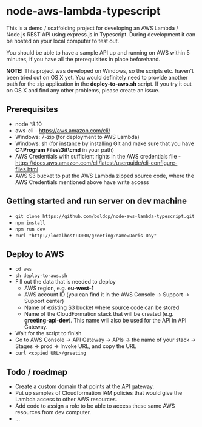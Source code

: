 # node-aws-lambda-typescript

This is a demo / scaffolding project for developing an AWS Lambda / Node.js REST API using express.js in Typescript. During development it can be hosted on your local computer to test out.

You should be able to have a sample API up and running on AWS within 5 minutes, if you have all the prerequisites in place beforehand.

**NOTE!** This project was developed on Windows, so the scripts etc. haven't been tried out on OS X yet. You would definitely need to provide another path for the zip application in the **deploy-to-aws.sh** script. If you try it out on OS X and find any other problems, please create an issue.

## Prerequisites
* node ^8.10
* aws-cli - https://aws.amazon.com/cli/
* Windows: 7-zip (for deployment to AWS Lambda)
* Windows: sh (for instance by installing Git and make sure that you have **C:\Program Files\Git\cmd** in your path)
* AWS Credentials with sufficient rights in the AWS credentials file - https://docs.aws.amazon.com/cli/latest/userguide/cli-configure-files.html
* AWS S3 bucket to put the AWS Lambda zipped source code, where the AWS Credentials mentioned above have write access

## Getting started and run server on dev machine
* `git clone https://github.com/bolddp/node-aws-lambda-typescript.git`
* `npm install`
* `npm run dev`
* `curl "http://localhost:3000/greeting?name=Doris Day"`

## Deploy to AWS
* `cd aws`
* `sh deploy-to-aws.sh`
* Fill out the data that is needed to deploy
  * AWS region, e.g. **eu-west-1**
  * AWS account ID (you can find it in the AWS Console -> Support -> Support center)
  * Name of existing S3 bucket where source code can be stored
  * Name of the CloudFormation stack that will be created (e.g. **greeting-api-dev**). This name will also be used for the API in API Gateway.
* Wait for the script to finish
* Go to AWS Console -> API Gateway -> APIs -> the name of your stack -> Stages -> prod -> Invoke URL, and copy the URL
* `curl <copied URL>/greeting`

## Todo / roadmap
* Create a custom domain that points at the API gateway.
* Put up samples of Cloudformation IAM policies that would give the Lambda access to other AWS resources.
* Add code to assign a role to be able to access these same AWS resources from dev computer.
* ...
